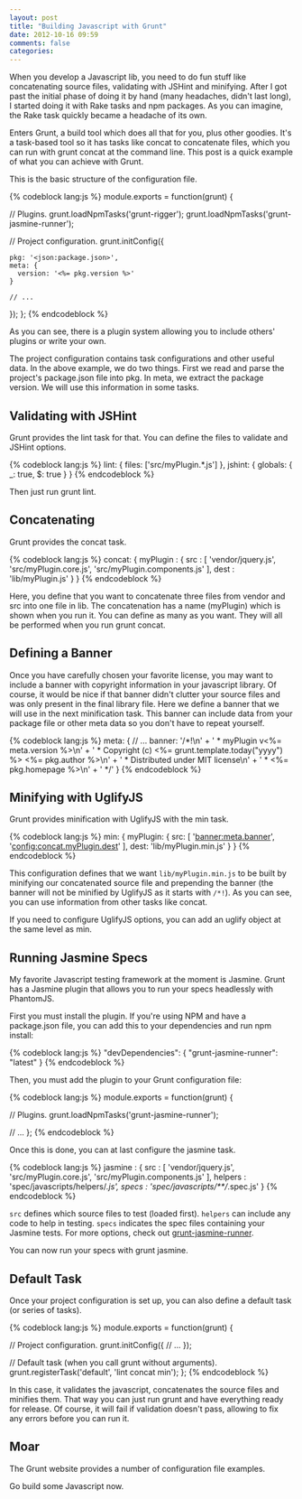 ```yaml
---
layout: post
title: "Building Javascript with Grunt"
date: 2012-10-16 09:59
comments: false
categories: 
---
```


When you develop a Javascript lib, you need to do fun stuff like concatenating source files, validating with JSHint and minifying. After I got past the initial phase of doing it by hand (many headaches, didn't last long), I started doing it with Rake tasks and npm packages. As you can imagine, the Rake task quickly became a headache of its own.

Enters Grunt, a build tool which does all that for you, plus other goodies. It's a task-based tool so it has tasks like concat to concatenate files, which you can run with grunt concat at the command line. This post is a quick example of what you can achieve with Grunt.

This is the basic structure of the configuration file.

{% codeblock lang:js %}
module.exports = function(grunt) {
 
  // Plugins.
  grunt.loadNpmTasks('grunt-rigger');
  grunt.loadNpmTasks('grunt-jasmine-runner');
 
  // Project configuration.
  grunt.initConfig({
 
    pkg: '<json:package.json>',
    meta: {
      version: '<%= pkg.version %>'
    }
 
    // ...
  });
};
{% endcodeblock %}

As you can see, there is a plugin system allowing you to include others' plugins or write your own.

The project configuration contains task configurations and other useful data. In the above example, we do two things. First we read and parse the project's package.json file into pkg. In meta, we extract the package version. We will use this information in some tasks.

## Validating with JSHint

Grunt provides the lint task for that. You can define the files to validate and JSHint options.

{% codeblock lang:js %}
lint: {
  files: ['src/myPlugin.*.js']
},
jshint: {
  globals: {
    _: true,
    $: true
  }
}
{% endcodeblock %}

Then just run grunt lint.

## Concatenating

Grunt provides the concat task.

{% codeblock lang:js %}
concat: {
  myPlugin : {
    src : [
      'vendor/jquery.js',
      'src/myPlugin.core.js',
      'src/myPlugin.components.js'
    ],
    dest : 'lib/myPlugin.js'
  }
}
{% endcodeblock %}

Here, you define that you want to concatenate three files from vendor and src into one file in lib. The concatenation has a name (myPlugin) which is shown when you run it. You can define as many as you want. They will all be performed when you run grunt concat.

## Defining a Banner

Once you have carefully chosen your favorite license, you may want to include a banner with copyright information in your javascript library. Of course, it would be nice if that banner didn't clutter your source files and was only present in the final library file. Here we define a banner that we will use in the next minification task. This banner can include data from your package file or other meta data so you don't have to repeat yourself.

{% codeblock lang:js %}
meta: {
  // ...
  banner:
    '/*!\n' +
    ' * myPlugin v<%= meta.version %>\n' +
    ' * Copyright (c) <%= grunt.template.today("yyyy") %> <%= pkg.author %>\n' +
    ' * Distributed under MIT license\n' +
    ' * <%= pkg.homepage %>\n' +
    ' */'
}
{% endcodeblock %}

## Minifying with UglifyJS

Grunt provides minification with UglifyJS with the min task.

{% codeblock lang:js %}
min: {
  myPlugin: {
    src: [
      '<banner:meta.banner>',
      '<config:concat.myPlugin.dest>'
    ],
    dest: 'lib/myPlugin.min.js'
  }
}
{% endcodeblock %}

This configuration defines that we want `lib/myPlugin.min.js` to be built by minifying our concatenated source file and prepending the banner (the banner will not be minified by UglifyJS as it starts with `/*!`). As you can see, you can use information from other tasks like concat.

If you need to configure UglifyJS options, you can add an uglify object at the same level as min.

## Running Jasmine Specs

My favorite Javascript testing framework at the moment is Jasmine. Grunt has a Jasmine plugin that allows you to run your specs headlessly with PhantomJS.

First you must install the plugin. If you're using NPM and have a package.json file, you can add this to your dependencies and run npm install:

{% codeblock lang:js %}
"devDependencies": {
  "grunt-jasmine-runner": "latest"
}
{% endcodeblock %}

Then, you must add the plugin to your Grunt configuration file:

{% codeblock lang:js %}
module.exports = function(grunt) {
 
  // Plugins.
  grunt.loadNpmTasks('grunt-jasmine-runner');
 
  // ...
};
{% endcodeblock %}

Once this is done, you can at last configure the jasmine task.

{% codeblock lang:js %}
jasmine : {
  src : [
    'vendor/jquery.js',
    'src/myPlugin.core.js',
    'src/myPlugin.components.js'
  ],
  helpers : 'spec/javascripts/helpers/*.js',
  specs : 'spec/javascripts/**/*.spec.js'
}
{% endcodeblock %}

`src` defines which source files to test (loaded first). `helpers` can include any code to help in testing. `specs` indicates the spec files containing your Jasmine tests. For more options, check out [grunt-jasmine-runner](https://github.com/jasmine-contrib/grunt-jasmine-runner).

You can now run your specs with grunt jasmine.

## Default Task

Once your project configuration is set up, you can also define a default task (or series of tasks).

{% codeblock lang:js %}
module.exports = function(grunt) {
 
  // Project configuration.
  grunt.initConfig({
    // ...
  });
 
  // Default task (when you call grunt without arguments).
  grunt.registerTask('default', 'lint concat min');
};
{% endcodeblock %}

In this case, it validates the javascript, concatenates the source files and minifies them. That way you can just run grunt and have everything ready for release. Of course, it will fail if validation doesn't pass, allowing to fix any errors before you can run it.

## Moar

The Grunt website provides a number of configuration file examples.

Go build some Javascript now.
